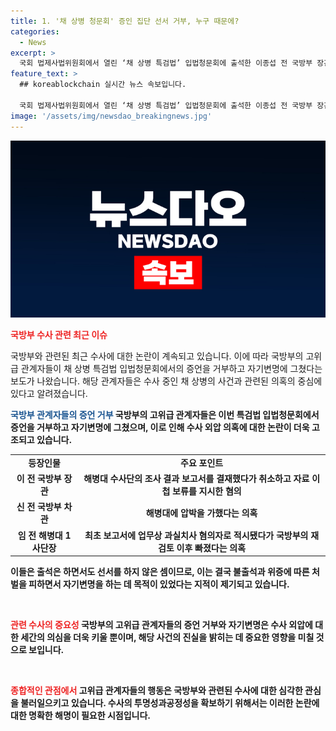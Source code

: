 ```yaml
---
title: 1. '채 상병 청문회' 증인 집단 선서 거부, 누구 때문에?
categories:
  - News
excerpt: >
  국회 법제사법위원회에서 열린 ‘채 상병 특검법’ 입법청문회에 출석한 이종섭 전 국방부 장관, 신범철 전 국방부 차관, 임성근 전 해병대 1사단장 등이 증인선서를 거부하며 자기변명과 무관한 발언을 했다. 이들은 채 상병 수사 관련 중요한 역할을 한 인물들로 지목되었다. 그러나 핵심적인 내용을 회피하고 변명하는 모습에서 의심이 커졌다. 이에 대한 청문회 진술이 부족한 상황에서 수사 외압에 대한 의심은 더욱 고조되고 있다.
feature_text: >
  ## koreablockchain 실시간 뉴스 속보입니다.

  국회 법제사법위원회에서 열린 ‘채 상병 특검법’ 입법청문회에 출석한 이종섭 전 국방부 장관, 신범철 전 국방부 차관, 임성근 전 해병대 1사단장 등이 증인선서를 거부하며 자기변명과 무관한 발언을 했다. 이들은 채 상병 수사 관련 중요한 역할을 한 인물들로 지목되었다. 그러나 핵심적인 내용을 회피하고 변명하는 모습에서 의심이 커졌다. 이에 대한 청문회 진술이 부족한 상황에서 수사 외압에 대한 의심은 더욱 고조되고 있다.
image: '/assets/img/newsdao_breakingnews.jpg'
---
```


<p><img src="/assets/img/newsdao_breakingnews.jpg" alt="koreablockchain 속보" /></p>

<p><b><span style="color: #ee2323;">국방부 수사 관련 최근 이슈</span></b></p>

<p>국방부와 관련된 최근 수사에 대한 논란이 계속되고 있습니다. 이에 따라 국방부의 고위급 관계자들이 채 상병 특검법 입법청문회에서의 증언을 거부하고 자기변명에 그쳤다는 보도가 나왔습니다. 해당 관계자들은 수사 중인 채 상병의 사건과 관련된 의혹의 중심에 있다고 알려졌습니다. </p>

<p><b><span style="color: #1a5490;">국방부 관계자들의 증언 거부</span><b>
국방부의 고위급 관계자들은 이번 특검법 입법청문회에서 증언을 거부하고 자기변명에 그쳤으며, 이로 인해 수사 외압 의혹에 대한 논란이 더욱 고조되고 있습니다.</p>

<table>
  <tr>
    <td style="text-align: center; height: 17px;"><b>등장인물</b></td>
    <td style="text-align: center; height: 17px;"><b>주요 포인트</b></td>
  </tr>
  <tr>
    <td style="text-align: center; height: 17px;">이 전 국방부 장관</td>
    <td style="text-align: center; height: 17px;">해병대 수사단의 조사 결과 보고서를 결재했다가 취소하고 자료 이첩 보류를 지시한 혐의</td>
  </tr>
  <tr>
    <td style="text-align: center; height: 17px;">신 전 국방부 차관</td>
    <td style="text-align: center; height: 17px;">해병대에 압박을 가했다는 의혹</td>
  </tr>
  <tr>
    <td style="text-align: center; height: 17px;">임 전 해병대 1사단장</td>
    <td style="text-align: center; height: 17px;">최초 보고서에 업무상 과실치사 혐의자로 적시됐다가 국방부의 재검토 이후 빠졌다는 의혹</td>
  </tr>
</table>

<p>이들은 출석은 하면서도 선서를 하지 않은 셈이므로, 이는 결국 불출석과 위증에 따른 처벌을 피하면서 자기변명을 하는 데 목적이 있었다는 지적이 제기되고 있습니다.</p>

<p data-ke-size="size16">&nbsp;</p>

<p><b><span style="color: #ee2323;">관련 수사의 중요성</span></b>
국방부의 고위급 관계자들의 증언 거부와 자기변명은 수사 외압에 대한 세간의 의심을 더욱 키울 뿐이며, 해당 사건의 진실을 밝히는 데 중요한 영향을 미칠 것으로 보입니다.</p>

<p data-ke-size="size16">&nbsp;</p>

<p><b><span style="color: #ee2323;">종합적인 관점에서</span></b>
고위급 관계자들의 행동은 국방부와 관련된 수사에 대한 심각한 관심을 불러일으키고 있습니다. 수사의 투명성과공정성을 확보하기 위해서는 이러한 논란에 대한 명확한 해명이 필요한 시점입니다.</p>

